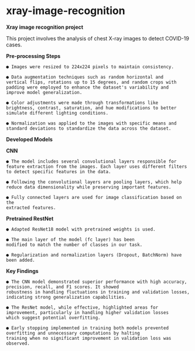 # xray-image-recognition
**Xray image recognition project**

This project involves the analysis of chest X-ray images to
detect COVID-19 cases.

**Pre-processing Steps**

    ● Images were resized to 224x224 pixels to maintain consistency.
    
    ● Data augmentation techniques such as random horizontal and
    vertical flips, rotations up to 15 degrees, and random crops with
    padding were employed to enhance the dataset's variability and
    improve model generalization.
    
    ● Color adjustments were made through transformations like
    brightness, contrast, saturation, and hue modifications to better
    simulate different lighting conditions.
    
    ● Normalization was applied to the images with specific means and
    standard deviations to standardize the data across the dataset.

**Developed Models**

**CNN**

    ● The model includes several convolutional layers responsible for
    feature extraction from the images. Each layer uses different filters
    to detect specific features in the data.
    
    ● Following the convolutional layers are pooling layers, which help
    reduce data dimensionality while preserving important features.
    
    ● Fully connected layers are used for image classification based on the
    extracted features.



**Pretrained RestNet**

    ● Adapted ResNet18 model with pretrained weights is used. 
    
    ● The main layer of the model (fc layer) has been
    modified to match the number of classes in our task.
    
    ● Regularization and normalization layers (Dropout, BatchNorm) have been added.

**Key Findings**

    ● The CNN model demonstrated superior performance with high accuracy, precision, recall, and F1 scores. It showed
    robustness in handling fluctuations in training and validation losses, indicating strong generalization capabilities.
    
    ● The ResNet model, while effective, highlighted areas for improvement, particularly in handling higher validation losses
    which suggest potential overfitting.
    
    ● Early stopping implemented in training both models prevented overfitting and unnecessary computations by halting
    training when no significant improvement in validation loss was observed.
